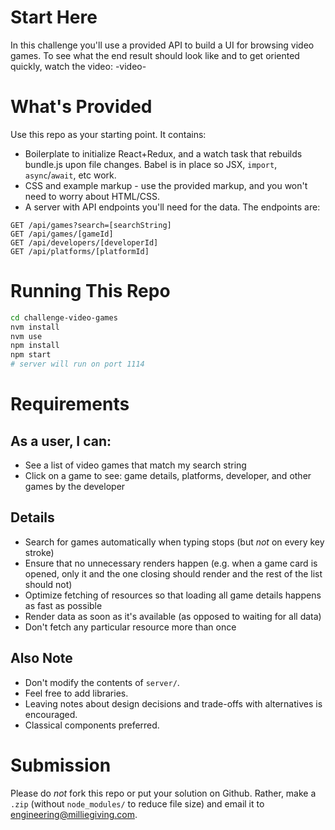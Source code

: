 # Start Here
In this challenge you'll use a provided API to build a UI for browsing video games. To see what the end result should look like and to get oriented quickly, watch the video:
-video-

# What's Provided
Use this repo as your starting point. It contains:
- Boilerplate to initialize React+Redux, and a watch task that rebuilds bundle.js upon file changes. Babel is in place so JSX, `import`, `async`/`await`, etc work.
- CSS and example markup - use the provided markup, and you won't need to worry about HTML/CSS.
- A server with API endpoints you'll need for the data. The endpoints are:
```
GET /api/games?search=[searchString]
GET /api/games/[gameId]
GET /api/developers/[developerId]
GET /api/platforms/[platformId]
```

# Running This Repo
```sh
cd challenge-video-games
nvm install
nvm use
npm install
npm start
# server will run on port 1114
```

# Requirements
## As a user, I can:
- See a list of video games that match my search string
- Click on a game to see: game details, platforms, developer, and other games by the developer
## Details
- Search for games automatically when typing stops (but _not_ on every key stroke)
- Ensure that no unnecessary renders happen (e.g. when a game card is opened, only it and the one closing should render and the rest of the list should not)
- Optimize fetching of resources so that loading all game details happens as fast as possible
- Render data as soon as it's available (as opposed to waiting for all data)
- Don't fetch any particular resource more than once
## Also Note
- Don't modify the contents of `server/`.
- Feel free to add libraries.
- Leaving notes about design decisions and trade-offs with alternatives is encouraged.
- Classical components preferred.

# Submission
Please do _not_ fork this repo or put your solution on Github. Rather, make a `.zip` (without `node_modules/` to reduce file size) and email it to engineering@milliegiving.com.

